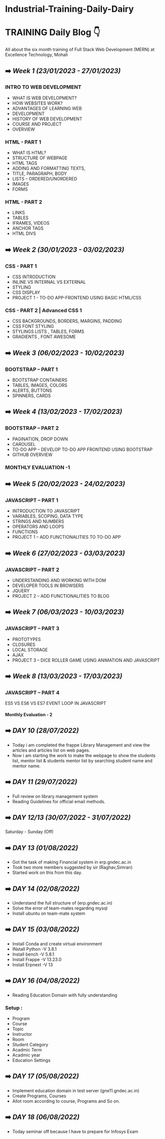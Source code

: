 # Industrial-Training-Daily-Dairy

# TRAINING Daily Blog :point_down:
All about the six month training of Full Stack Web Development (MERN) at Excellence Technology, Mohali

 ## :arrow_right: *Week 1 (23/01/2023 - 27/01/2023)*
### INTRO TO WEB DEVELOPMENT


- WHAT IS WEB DEVELOPMENT?
- HOW WEBSITES WORK?
- ADVANTAGES OF LEARNING WEB
- DEVELOPMENT
- HISTORY OF WEB DEVELOPMENT
- COURSE AND PROJECT
- OVERVIEW



### HTML - PART 1

- WHAT IS HTML?
- STRUCTURE OF WEBPAGE
- HTML TAGS
- ADDING AND FORMATTING TEXTS,
- TITLE, PARAGRAPH, BODY
- LISTS – ORDERED/UNORDERED
- IMAGES
- FORMS


### HTML - PART 2


- LINKS
- TABLES
- IFRAMES, VIDEOS
- ANCHOR TAGS
- HTML DIVS


## :arrow_right: *Week 2 (30/01/2023 - 03/02/2023)*

### CSS - PART 1

- CSS INTRODUCTION
- INLINE VS INTERNAL VS EXTERNAL
- STYLING
- CSS DISPLAY
- PROJECT 1 - TO-DO APP-FRONTEND USING BASIC HTML/CSS


### CSS - PART 2 | Advanced CSS 1

- CSS BACKGROUNDS, BORDERS, MARGINS, PADDING
- CSS FONT STYLING
- STYLINGS LISTS , TABLES, FORMS
- GRADIENTS , FONT AWESOME


## :arrow_right: *Week 3 (06/02/2023 - 10/02/2023)*

### BOOTSTRAP – PART 1


- BOOTSTRAP CONTAINERS
- TABLES, IMAGES, COLORS
- ALERTS, BUTTONS
- SPINNERS, CARDS



##  :arrow_right: *Week 4 (13/02/2023 - 17/02/2023)*

### BOOTSTRAP – PART 2


- PAGINATION, DROP DOWN
- CAROUSEL
- TO-DO APP – DEVELOP TO-DO APP FRONTEND USING BOOTSTRAP
- GITHUB OVERVIEW

### MONTHLY EVALUATION -1


##  :arrow_right: *Week 5 (20/02/2023 - 24/02/2023)*

### JAVASCRIPT – PART 1

- INTRODUCTION TO JAVASCRIPT
- VARIABLES, SCOPING, DATA TYPE
- STRINGS AND NUMBERS
- OPERATORS AND LOOPS
- FUNCTIONS
- PROJECT 1 – ADD FUNCTIONALITIES TO TO-DO APP



##  :arrow_right: *Week 6 (27/02/2023 - 03/03/2023)*

### JAVASCRIPT – PART 2

- UNDERSTANDING AND WORKING WITH DOM
- DEVELOPER TOOLS IN BROWSERS
- JQUERY
- PROJECT 2 – ADD FUNCTIONALITIES TO BLOG




##  :arrow_right: *Week 7 (06/03/2023 - 10/03/2023)*

### JAVASCRIPT – PART 3

- PROTOTYPES
- CLOSURES
- LOCAL STORAGE
- AJAX
- PROJECT 3 – DICE ROLLER GAME USING ANIMATION AND JAVASCRIPT


##  :arrow_right: *Week 8 (13/03/2023 - 17/03/2023)*

### JAVASCRIPT – PART 4

ES5 VS ES6 VS ES7
EVENT LOOP IN JAVASCRIPT

#### Monthly Evaluation - 2




##  :arrow_right: *DAY 10 (28/07/2022)*


- Today i am completed the frappe Library Management and view the articles and articles list on web pages.
- Now i am starting the work to make the webpage to show the students list, mentor list & students mentor list by searching student name and mentor name. 


## :arrow_right: *DAY 11 (29/07/2022)*


- Full review on library management system
- Reading Guidelines for official email methods.


## :arrow_right: *DAY 12/13 (30/07/2022 - 31/07/2022)*


Saturday - Sunday (Off)



## :arrow_right: *DAY 13 (01/08/2022)*


- Got the task of making Financial system in erp.gndec.ac.in
- Took two more members suggested by sir (Raghav,Simran)
- Started work on this from this day.


## :arrow_right: *DAY 14 (02/08/2022)*


- Understand the full structure of (erp.gndec.ac.in)
- Solve the error of team-mates regarding mysql
- Install ubuntu on team-mate system


## :arrow_right: *DAY 15 (03/08/2022)*


- Install Conda and create virtual environment
- INstall Python  -V 3.8.1
- Install bench   -V 5.8.1
- Install Frappe  -V 13.23.0
- Install Erpnext -V 13


## :arrow_right: *DAY 16 (04/08/2022)*


- Reading Education Domain with fully understanding

### Setup :


- Program
- Course
- Topic
- Instructor
- Room
- Student Category
- Acadmic Term
- Acadmic year
- Education Settings


## :arrow_right: *DAY 17 (05/08/2022)*


- Implement education domain in test server (gne11.gndec.ac.in)
- Create Programs, Courses
- Allot room according to course, Programs and So on.


## :arrow_right: *DAY 18 (06/08/2022)*


- Today seminar off because I have to prepare for Infosys Exam
